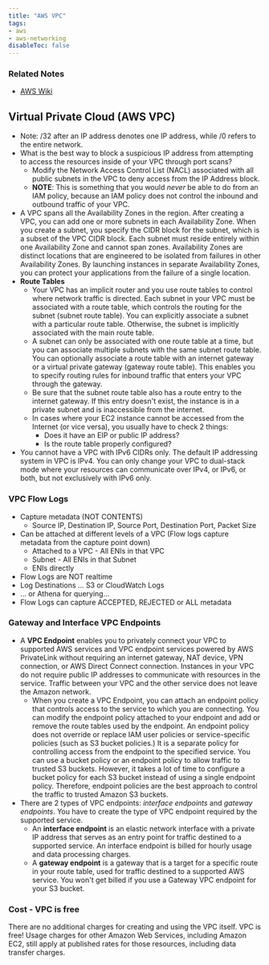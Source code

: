 ```yaml
---
title: "AWS VPC"
tags:
- aws
- aws-networking
disableToc: false
---
```


### Related Notes
- [AWS Wiki](/notes/aws/aws-wiki.md)

## **Virtual Private Cloud (AWS VPC)**
- Note: /32 after an IP address denotes one IP address, while /0 refers to the entire network.
- What is the best way to block a suspicious IP address from attempting to access the resources inside of your VPC through port scans?
	- Modify the Network Access Control List (NACL) associated with all public subnets in the VPC to deny access from the IP Address block.
	- **NOTE**: This is something that you would *never* be able to do from an IAM policy, because an IAM policy does not control the inbound and outbound traffic of your VPC.
- A VPC spans all the Availability Zones in the region. After creating a VPC, you can add one or more subnets in each Availability Zone. When you create a subnet, you specify the CIDR block for the subnet, which is a subset of the VPC CIDR block. Each subnet must reside entirely within one Availability Zone and cannot span zones. Availability Zones are distinct locations that are engineered to be isolated from failures in other Availability Zones. By launching instances in separate Availability Zones, you can protect your applications from the failure of a single location.
- **Route Tables**
	- Your VPC has an implicit router and you use route tables to control where network traffic is directed. Each subnet in your VPC must be associated with a route table, which controls the routing for the subnet (subnet route table). You can explicitly associate a subnet with a particular route table. Otherwise, the subnet is implicitly associated with the main route table.
	- A subnet can only be associated with one route table at a time, but you can associate multiple subnets with the same subnet route table. You can optionally associate a route table with an internet gateway or a virtual private gateway (gateway route table). This enables you to specify routing rules for inbound traffic that enters your VPC through the gateway.
	- Be sure that the subnet route table also has a route entry to the internet gateway. If this entry doesn't exist, the instance is in a private subnet and is inaccessible from the internet.
	- In cases where your EC2 instance cannot be accessed from the Internet (or vice versa), you usually have to check 2 things:
		- Does it have an EIP or public IP address?
		- Is the route table properly configured?
- You cannot have a VPC with IPv6 CIDRs only. The default IP addressing system in VPC is IPv4. You can only change your VPC to dual-stack mode where your resources can communicate over IPv4, or IPv6, or both, but not exclusively with IPv6 only.

### VPC Flow Logs
- Capture metadata (NOT CONTENTS)
	- Source IP, Destination IP, Source Port, Destination Port, Packet Size
- Can be attached at different levels of a VPC (Flow logs capture metadata from the capture point down)
	- Attached to a VPC - All ENIs in that VPC 
	- Subnet - All ENIs in that Subnet
	- ENIs directly
- Flow Logs are NOT realtime
- Log Destinations ... S3 or CloudWatch Logs
- ... or Athena for querying...
- Flow Logs can capture ACCEPTED, REJECTED or ALL metadata

### **Gateway and Interface VPC Endpoints**
- A **VPC Endpoint** enables you to privately connect your VPC to supported AWS services and VPC endpoint services powered by AWS PrivateLink without requiring an internet gateway, NAT device, VPN connection, or AWS Direct Connect connection. Instances in your VPC do not require public IP addresses to communicate with resources in the service. Traffic between your VPC and the other service does not leave the Amazon network.
	- When you create a VPC Endpoint, you can attach an endpoint policy that controls access to the service to which you are connecting. You can modify the endpoint policy attached to your endpoint and add or remove the route tables used by the endpoint. An endpoint policy does not override or replace IAM user policies or service-specific policies (such as S3 bucket policies.) It is a separate policy for controlling access from the endpoint to the specified service. You can use a bucket policy or an endpoint policy to allow traffic to trusted S3 buckets. However, it takes a lot of time to configure a bucket policy for each S3 bucket instead of using a single endpoint policy. Therefore, endpoint policies are the best approach to control the traffic to trusted Amazon S3 buckets.
- There are 2 types of VPC endpoints: *interface endpoints* and *gateway endpoints*. You have to create the type of VPC endpoint required by the supported service.
	- An **interface endpoint** is an elastic network interface with a private IP address that serves as an entry point for traffic destined to a supported service. An interface endpoint is billed for hourly usage and data processing charges.
	- A **gateway endpoint** is a gateway that is a target for a specific route in your route table, used for traffic destined to a supported AWS service. You won't get billed if you use a Gateway VPC endpoint for your S3 bucket.

### Cost - VPC is free
There are no additional charges for creating and using the VPC itself. VPC is free! Usage charges for other Amazon Web Services, including Amazon EC2, still apply at published rates for those resources, including data transfer charges.